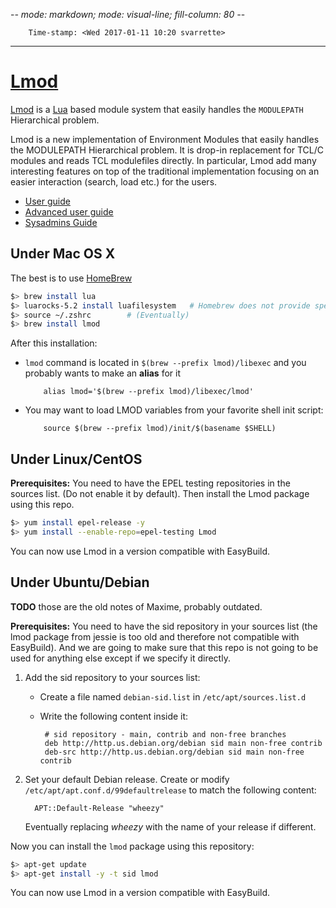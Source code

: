 -*- mode: markdown; mode: visual-line; fill-column: 80 -*-

        Time-stamp: <Wed 2017-01-11 10:20 svarrette>
-------------------
# [Lmod](https://www.tacc.utexas.edu/research-development/tacc-projects/lmod)

[Lmod](https://www.tacc.utexas.edu/research-development/tacc-projects/lmod)  is a [Lua](http://www.lua.org/) based module system that easily handles the `MODULEPATH` Hierarchical problem.

Lmod is a new implementation of Environment Modules that easily handles the MODULEPATH Hierarchical problem. It is drop-in replacement for TCL/C modules and reads TCL modulefiles directly.
In particular, Lmod add many interesting features on top of the traditional implementation focusing on an easier interaction (search, load etc.) for the users.

* [User guide](https://www.tacc.utexas.edu/research-development/tacc-projects/lmod/user-guide)
* [Advanced user guide](https://www.tacc.utexas.edu/research-development/tacc-projects/lmod/advanced-user-guide)
* [Sysadmins Guide](https://www.tacc.utexas.edu/research-development/tacc-projects/lmod/system-administrators-guide)

## Under Mac OS X

The best is to use [HomeBrew](http://brew.sh)

~~~bash
$> brew install lua
$> luarocks-5.2 install luafilesystem   # Homebrew does not provide special Lua dependencies
$> source ~/.zshrc        # (Eventually)
$> brew install lmod
~~~

After this installation:

* `lmod` command is located in `$(brew --prefix lmod)/libexec` and you probably wants to make an **alias** for it

          alias lmod='$(brew --prefix lmod)/libexec/lmod'

* You may want to load LMOD variables from your favorite shell init script:

          source $(brew --prefix lmod)/init/$(basename $SHELL)

## Under Linux/CentOS

**Prerequisites:** You need to have the EPEL testing repositories in the sources list. (Do not enable it by default). Then install the Lmod package using this repo.

~~~bash
$> yum install epel-release -y
$> yum install --enable-repo=epel-testing Lmod
~~~

You can now use Lmod in a version compatible with EasyBuild.

## Under Ubuntu/Debian

__TODO__ those are the old notes of Maxime, probably outdated.

**Prerequisites:** You need to have the sid repository in your sources list (the lmod package from jessie is too old and therefore not compatible with EasyBuild). And we are going to make sure that this repo is not going to be used for anything else except if we specify it directly.

1. Add the sid repository to your sources list:
    * Create a file named `debian-sid.list` in `/etc/apt/sources.list.d`
    *  Write the following content inside it:

            # sid repository - main, contrib and non-free branches
            deb http://http.us.debian.org/debian sid main non-free contrib
            deb-src http://http.us.debian.org/debian sid main non-free contrib

2. Set your default Debian release. Create or modify `/etc/apt/apt.conf.d/99defaultrelease` to match the following content:

         APT::Default-Release "wheezy"

    Eventually replacing _wheezy_ with the name of your release if different.


Now you can install the `lmod` package using this repository:

~~~bash
$> apt-get update
$> apt-get install -y -t sid lmod
~~~

You can now use Lmod in a version compatible with EasyBuild.
